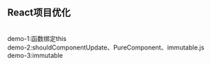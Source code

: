<h2>React项目优化</h2>
<br>
demo-1:函数绑定this
<br>
demo-2:shouldComponentUpdate、PureComponent、immutable.js
<br>
demo-3:immutable